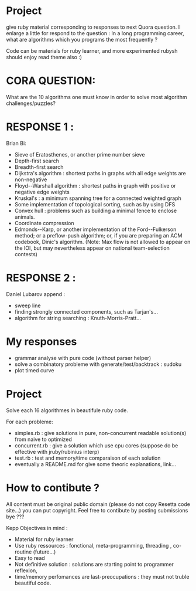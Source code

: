 Project
=======
give ruby material corresponding to responses to next Quora question.
I enlarge a little for respond to the question :
   In a long programming career, what are algorithms which you 
   programs the most frequently ?

Code can be materials for ruby learner, and
more experimented rubysh should enjoy read theme also :)

CORA QUESTION:
=============
What are the 10 algorithms one must know in order to solve most algorithm
challenges/puzzles?


 
RESPONSE 1 :
============
Brian Bi:
* Sieve of Eratosthenes, or another prime number sieve
* Depth-first search
* Breadth-first search
* Dijkstra's algorithm :  shortest paths in graphs with all edge weights are non-negative
* Floyd--Warshall algorithm : shortest paths in graph with positive or negative edge weights 
* Kruskal's : a minimum spanning tree for a connected weighted graph
* Some implementation of topological sorting, such as by using DFS
* Convex hull : problems such as building a minimal fence to enclose animals.
* Coordinate compression
* Edmonds--Karp, or another implementation of the Ford--Fulkerson method; 
or a preflow-push algorithm; or, if you are preparing an ACM codebook, Dinic's algorithm. (Note: Max flow is not allowed to appear on the IOI, but may nevertheless appear on national team-selection contests)

RESPONSE 2 :
============
Daniel Lubarov append :
* sweep line
* finding strongly connected components, such as Tarjan's...
* algorithm for string searching : Knuth-Morris-Pratt...

My responses
===========
 
* grammar analyse with pure code (without  parser helper)
* solve a combinatory probleme with generate/test/backtrack : sudoku
* plot timed curve


Project
=======
Solve each 16 algorithmes in beautifule ruby code.

For each probleme:
 * simples.rb : give solutions in pure, non-concurrent readable solution(s) from naive to optimized
 * concurrent.rb : give a solution which use cpu cores (suppose do be effective with jruby/rubinius interp)
 * test.rb : test and memory/time comparaison of each solution
 * eventually a README.md  for give some theoric explanations, link...
 
How to contibute ?
==================
All content must be original public domain (please do not copy Resetta code site...)
you can put copyright.
Feel free to contibute by posting submissions bye ???

Kepp Objectives in mind :
* Material for ruby learner
* Use ruby ressources : fonctional, meta-programming, threading , co-routine (future...)
* Easy to read 
* Not definitive solution : solutions are starting point to programmer reflexion, 
* time/memory perfomances are last-preocupations : they must not truble beautiful code.

